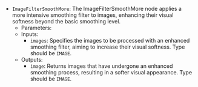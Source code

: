 - `ImageFilterSmoothMore`: The ImageFilterSmoothMore node applies a more intensive smoothing filter to images, enhancing their visual softness beyond the basic smoothing level.
    - Parameters:
    - Inputs:
        - `images`: Specifies the images to be processed with an enhanced smoothing filter, aiming to increase their visual softness. Type should be `IMAGE`.
    - Outputs:
        - `image`: Returns images that have undergone an enhanced smoothing process, resulting in a softer visual appearance. Type should be `IMAGE`.

